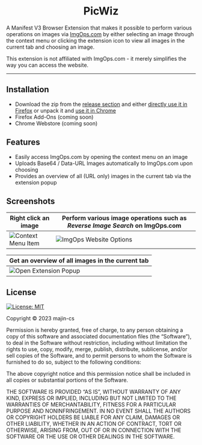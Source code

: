 <h1 align="center">PicWiz</h1>

A Manifest V3 Browser Extension that makes it possible to perform various operations on images via [ImgOps.com](https://ImgOps.com) by either selecting an image through the context menu or clicking the extension icon to view all images in the current tab and choosing an image.

This extension is not affiliated with ImgOps.com - it merely simplifies the way you can access the website.

----
## Installation

- Download the zip from the [release section](https://github.com/majin-cs/PicWiz/releases) and either [directly use it in Firefox](https://extensionworkshop.com/documentation/publish/submitting-an-add-on/) or unpack it and [use it in Chrome ](https://developer.chrome.com/docs/extensions/mv3/getstarted/development-basics/#load-unpacked)
- Firefox Add-Ons (coming soon)
- Chrome Webstore (coming soon)

## Features

- Easily access ImgOps.com by opening the context menu on an image
- Uploads Base64 / Data-URL Images automatically to ImgOps.com upon choosing 
- Provides an overview of all (URL only) images in the current tab via the extension popup

## Screenshots

| Right click an image | Perform various image operations such as *Reverse Image Search* on ImgOps.com |
| -------- | -------- | 
| ![Context Menu Item](https://i.imgur.com/CECo9n7.png) | ![ImgOps Website Options](https://i.imgur.com/LBWH7qV.png) |


| Get an overview of all images in the current tab |
| -------- |
| ![Open Extension Popup](https://i.imgur.com/IFERT3h.gif)  |


## License

[![License: MIT](https://img.shields.io/badge/License-MIT-yellow.svg)](https://opensource.org/licenses/MIT) 

Copyright © 2023 majin-cs

Permission is hereby granted, free of charge, to any person obtaining a copy of this software and associated documentation files (the “Software”), to deal in the Software without restriction, including without limitation the rights to use, copy, modify, merge, publish, distribute, sublicense, and/or sell copies of the Software, and to permit persons to whom the Software is furnished to do so, subject to the following conditions:

The above copyright notice and this permission notice shall be included in all copies or substantial portions of the Software.

THE SOFTWARE IS PROVIDED “AS IS”, WITHOUT WARRANTY OF ANY KIND, EXPRESS OR IMPLIED, INCLUDING BUT NOT LIMITED TO THE WARRANTIES OF MERCHANTABILITY, FITNESS FOR A PARTICULAR PURPOSE AND NONINFRINGEMENT. IN NO EVENT SHALL THE AUTHORS OR COPYRIGHT HOLDERS BE LIABLE FOR ANY CLAIM, DAMAGES OR OTHER LIABILITY, WHETHER IN AN ACTION OF CONTRACT, TORT OR OTHERWISE, ARISING FROM, OUT OF OR IN CONNECTION WITH THE SOFTWARE OR THE USE OR OTHER DEALINGS IN THE SOFTWARE.